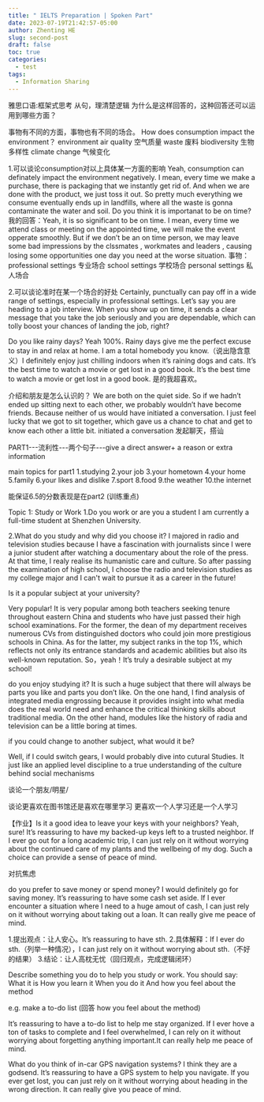```yaml
---
title: " IELTS Preparation | Spoken Part"
date: 2023-07-19T21:42:57-05:00
author: Zhenting HE
slug: second-post
draft: false
toc: true
categories:
  - test
tags:
  - Information Sharing
---
```


雅思口语:框架式思考
从句，理清楚逻辑
为什么是这样回答的，这种回答还可以运用到哪些方面？

事物有不同的方面，事物也有不同的场合。
How does consumption impact the environment？
environment
air quality 空气质量
waste 废料
biodiversity 生物多样性
climate change 气候变化

1.可以谈论consumption对以上具体某一方面的影响
Yeah, consumption can definately impact the environment negatively.
I mean, every time we make a purchase, there is packaging that we instantly get rid of. And when we are done with the product, we just toss it out. So pretty much everything we consume eventually ends up in landfills, where all the waste is gonna contaminate the water and soil. 
Do you think it is importanat to be on time?
我的回答：Yeah, it is so significant to be on time. I mean, every time we attend class or meeting on the appointed time, we will make the event opperate smoothly. But if we don’t be an on time person, we may leave some bad impressions by the clssmates , workmates and leaders , causing losing some opportunities one day you need at the worse situation.
事物：
professional settings 专业场合
school settings 学校场合
personal settings 私人场合

2.可以谈论准时在某一个场合的好处
Certainly, punctually can pay off in a wide range of settings, especially in professional settings. Let’s say you are heading to a job interview. When you show up on time, it sends a clear message that you take the job seriously and you are dependable, which can tolly boost your chances of landing the job, right?

Do you like rainy days?
Yeah 100%. Rainy days give me the perfect excuse to stay in and relax at home. I am a total homebody you know.（说出隐含意义）I definitely enjoy just chilling indoors when it’s raining dogs and cats. It’s the best time to watch a movie or get lost in a good book. It’s the best time to watch a movie or get lost in a good book.
是的我超喜欢。

介绍和朋友是怎么认识的？
 We are both on the quiet side. So if we hadn’t ended up sitting next to each other, we probably wouldn’t have become friends. Because neither of us would have initiated a conversation. I just feel lucky that we got to sit together, which gave us a chance to chat and get to know each other a little bit.
 initiated a conversation 发起聊天，搭讪

PART1---流利性---两个句子---give a direct answer+ a reason or extra information


main topics for part1
1.studying
2.your job
3.your hometown
4.your home 
5.family
6.your likes and dislike
7.sport
8.food
9.the weather
10.the internet

能保证6.5的分数表现是在part2 (训练重点)

Topic 1: Study or Work
1.Do you work or are you a student
 I am currently a full-time student at Shenzhen University.

2.What do you study and why did you choose it?
I majored in radio and television studies because I have a fascination with journalists since I were a junior student after watching a documentary about the role of the press.  At that time, I realy realise its humanistic care and culture. So after passing the examination of high school, I choose the radio and television studies as my college major and I can't wait to pursue it as a career in the future!


Is it a popular subject at your university?

Very popular! It is very popular among both teachers seeking tenure throughout eastern China and students who have just passed their high school examinations. For the former, the dean of my department receives numerous CVs from distinguished doctors who could join more prestigious schools in China. As for the latter, my subject ranks in the top 1%, which reflects not only its entrance standards and academic abilities but also its well-known reputation. So，yeah！It’s truly a desirable subject at my school!

do you enjoy studying it?
It is such a huge subject that there will always be parts you like and parts you don’t like. On the one hand, I find analysis of integrated media engrossing because it provides insight into what media does the real world need and enhance the critical thinking skills about traditional media. On the other hand, modules like the history of radia and television can be a little boring at times.


if you could change to another subject, what would it be?

Well, if I could switch gears, I would probably dive into cutural  Studies. It just like  an applied level discipline to a true understanding of the culture behind social mechanisms

谈论一个朋友/明星/

谈论更喜欢在图书馆还是喜欢在哪里学习
更喜欢一个人学习还是一个人学习

【作业】Is it a good idea to leave your keys with your neighbors?
Yeah, sure! It’s reassuring to have my backed-up keys left to a trusted neighbor. If I ever go out for a long academic trip, I can just rely on it without worrying about the continued care of my plants and the wellbeing of my dog. Such a choice can provide a sense of peace of mind. 


对抗焦虑

do you prefer to save money or spend money?
I would definitely go for saving money. It’s reassuring to have some cash set aside. If I ever encounter a situation where I need to a huge amout of cash, I  can just rely on it without worrying about taking out a loan. It can really give me peace of mind. 

1.提出观点：让人安心。It’s reassuring to have sth.
2.具体解释：If I ever do sth.（列举一种情况），I can just rely on it without worrying about sth.（不好的结果）
3.结论：让人高枕无忧（回归观点，完成逻辑闭环）

Describe something you do to help you study or work.
You should say:
What it is
How you learn it
When you do it
And how you feel about the method

e.g. make a to-do list
(回答 how you feel about the method)

It’s reassuring to have  a to-do list to help me stay organized. If  I ever hove a ton of tasks to complete and I feel overwhelmed, I can rely on it without worrying about forgetting anything important.It can really help me peace of mind.

What do you think of in-car GPS navigation systems?
I think they are a godsend. It’s reassuring to have a GPS system to help you navigate. If you ever get lost, you can just rely on it without worrying about heading in the wrong direction. It can really give you peace of mind.



